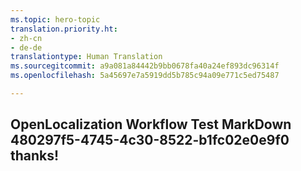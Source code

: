 ```yaml
---
ms.topic: hero-topic
translation.priority.ht:
- zh-cn
- de-de
translationtype: Human Translation
ms.sourcegitcommit: a9a081a84442b9bb0678fa40a24ef893dc96314f
ms.openlocfilehash: 5a45697e7a5919dd5b785c94a09e771c5ed75487

---
```

## OpenLocalization Workflow Test MarkDown 480297f5-4745-4c30-8522-b1fc02e0e9f0 thanks!



<!--HONumber=Jul16_HO3-->


